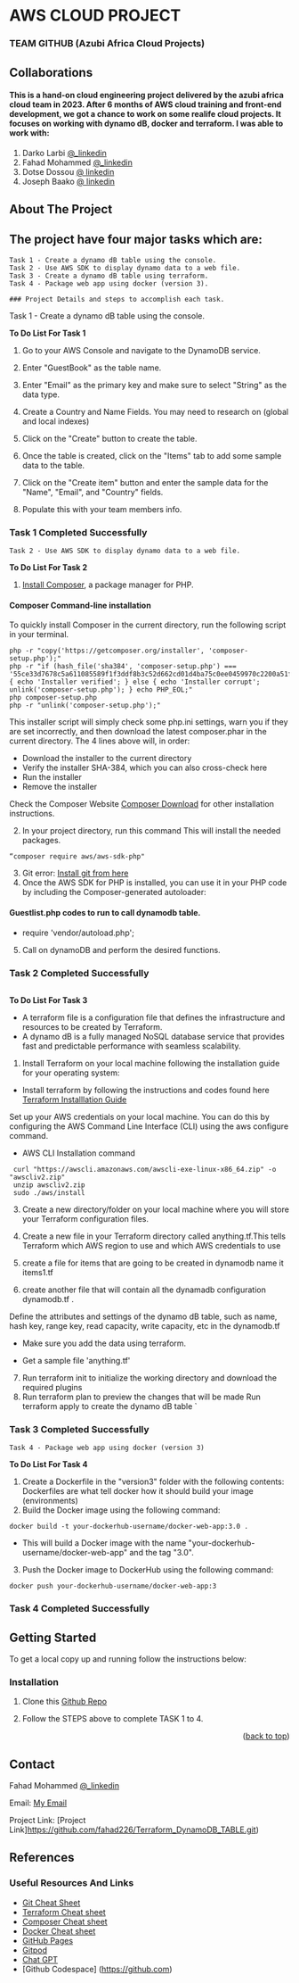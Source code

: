 # AWS CLOUD PROJECT 
### TEAM GITHUB (Azubi Africa Cloud Projects)

## Collaborations
#### This is a hand-on cloud engineering project delivered by the azubi africa cloud team in 2023. After 6 months of AWS cloud training and front-end development, we got a chance to work on some realife cloud projects. It focuses on working with dynamo dB, docker and terraform. I was able to work with:

1. Darko Larbi [@_linkedin](https://www.linkedin.com/in/kdarkolarbi)
2. Fahad Mohammed [@_linkedin](https://www.linkedin.com/in/fahad-mohammed2)
3. Dotse Dossou [@ linkedin](https://www.linkedin.com/in/dotse-dossou)
4. Joseph Baako [@ linkedin](https://www.linkedin.com/in/joseph-baako)


## About The Project
## The project have four major tasks which are:

```
Task 1 - Create a dynamo dB table using the console.
Task 2 - Use AWS SDK to display dynamo data to a web file.
Task 3 - Create a dynamo dB table using terraform.
Task 4 - Package web app using docker (version 3).
```
```
### Project Details and steps to accomplish each task.
```

Task 1 - Create a dynamo dB table using the console.

**To Do List For Task 1**
1.	Go to your AWS Console and navigate to the DynamoDB service. 

3.	Enter "GuestBook" as the table name. 

4.	Enter "Email" as the primary key and make sure to select "String" as the data type. 

5.	Create a Country and Name Fields. You may need to research on (global and local indexes)

6.	Click on the "Create" button to create the table. 

7.	Once the table is created, click on the "Items" tab to add some sample data to the table. 

8.	Click on the "Create item" button and enter the sample data for the "Name", "Email", and "Country" fields. 



9.	Populate this with your team members info.


### Task 1 Completed Successfully

```
Task 2 - Use AWS SDK to display dynamo data to a web file.
```


**To Do List For Task 2**

1.	[Install Composer](https://getcomposer.org/), a package manager for PHP.  

#### Composer Command-line installation

To quickly install Composer in the current directory, run the following script in your terminal.

```
php -r "copy('https://getcomposer.org/installer', 'composer-setup.php');"
php -r "if (hash_file('sha384', 'composer-setup.php') === '55ce33d7678c5a611085589f1f3ddf8b3c52d662cd01d4ba75c0ee0459970c2200a51f492d557530c71c15d8dba01eae') { echo 'Installer verified'; } else { echo 'Installer corrupt'; unlink('composer-setup.php'); } echo PHP_EOL;"
php composer-setup.php
php -r "unlink('composer-setup.php');"

```

This installer script will simply check some php.ini settings, warn you if they are set incorrectly, and then download the latest composer.phar in the current directory. The 4 lines above will, in order:

- Download the installer to the current directory
- Verify the installer SHA-384, which you can also cross-check here
- Run the installer
- Remove the installer

Check the Composer Website [Composer Download](https://getcomposer.org/download/) for other installation instructions.

2.	In your project directory, run this command This will install the needed packages. 

```
“composer require aws/aws-sdk-php"
```

3.	Git error: [Install git from here](https://git-scm.com/download) 
4.	Once the AWS SDK for PHP is installed, you can use it in your PHP code by including the Composer-generated autoloader: 

#### Guestlist.php codes to run to call dynamodb table.


-	require 'vendor/autoload.php'; 
5.	Call on dynamoDB and perform the desired functions.


### Task 2 Completed Successfully


```Task 3 - Create a dynamo dB table using terraform.
```
**To Do List For Task 3**

- A terraform file is a configuration file that defines the infrastructure and resources to be created by Terraform. 
- A dynamo dB is a fully managed NoSQL database service that provides fast and predictable performance with seamless scalability.  
1.	Install Terraform on your local machine following the installation guide for your operating system: 

- Install terraform by following the instructions and codes found here [Terraform Installlation Guide](https://developer.hashicorp.com/terraform/tutorials/aws-get-started/install-cli?in=terraform%2Faws-get-started)

Set up your AWS credentials on your local machine. You can do this by configuring the AWS Command Line Interface (CLI) using the aws configure command. 

- AWS CLI Installation command

```
 curl "https://awscli.amazonaws.com/awscli-exe-linux-x86_64.zip" -o "awscliv2.zip"
 unzip awscliv2.zip
 sudo ./aws/install
```
3.	Create a new directory/folder on your local machine where you will store your Terraform configuration files.  
4.	Create a new file in your Terraform directory called anything.tf.This tells Terraform which AWS region to use and which AWS credentials to use

5.  create a file for items that are going to be created in dynamodb name it items1.tf

6.  create another file that will contain all the dynamadb configuration dynamodb.tf . 	

Define the attributes and settings of the dynamo dB table, such as name, hash key, range key, read capacity, write capacity, etc in the dynamodb.tf 
- Make sure you add the data using terraform. 

- Get a sample file 'anything.tf'

7.	Run terraform init to initialize the working directory and download the required plugins 
8.	Run terraform plan to preview the changes that will be made 
Run terraform apply to create the dynamo dB table
`
### Task 3 Completed Successfully

```
Task 4 - Package web app using docker (version 3)
```

**To Do List For Task 4**

1.	Create a Dockerfile in the "version3" folder with the following contents: Dockerfiles are what tell docker how it should build your image (environments)  
2.	Build the Docker image using the following command:  
```
docker build -t your-dockerhub-username/docker-web-app:3.0 . 
```
-	This will build a Docker image with the name "your-dockerhub-username/docker-web-app" and the tag "3.0".  

3.	Push the Docker image to DockerHub using the following command:  
```
docker push your-dockerhub-username/docker-web-app:3
```

### Task 4 Completed Successfully

<!-- GETTING STARTED -->
## Getting Started

To get a local copy up and running follow the instructions below:


### Installation

1. Clone this [Github Repo](https://github.com/aduome/Link-AWS-DynamoDB-to-a-Webpage)
  
2. Follow the STEPS above to complete TASK 1 to 4.

<p align="right">(<a href="#readme-top">back to top</a>)</p>

<!-- CONTACT -->
## Contact

Fahad Mohammed [@_linkedin](https://www.linkedin.com/in/fahad-mohammed2)

Email: [My Email](fahad.mohammed725@gmail.com)

Project Link: [Project Link]https://github.com/fahad226/Terraform_DynamoDB_TABLE.git)

<!-- References -->
## References

### Useful Resources And Links

* [Git Cheat Sheet](https://education.github.com/git-cheat-sheet-education.pdf)
* [Terraform Cheat sheet](https://acloudguru.com/blog/engineering/the-ultimate-terraform-cheatsheet)
* [Composer Cheat sheet](https://devhints.io/composer)
* [Docker Cheat sheet](https://docs.docker.com/get-started/docker_cheatsheet.pdf)
* [GitHub Pages](https://pages.github.com)
* [Gitpod](https://www.gitpod.io/)
* [Chat GPT](https://chat.openai.com/auth/login)
* [Github Codespace] (https://github.com)
